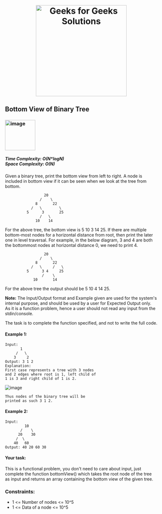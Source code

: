 <h1 align="center"><a href="https://www.linkedin.com/in/antriksh1305/"><img src="https://repository-images.githubusercontent.com/389729275/371ba38b-8a03-4bff-916c-c3fa5396ceda" alt="Geeks for Geeks Solutions" width="300"></a>
</h1>


## Bottom View of Binary Tree

<h3><img width="100" alt="image" src="https://user-images.githubusercontent.com/100402656/215281956-745bfdd6-2534-44d3-8d9d-02f12cd7dbcc.png"></h3>

<h5>Time Complexity: <b>O(N*logN)</b> <br>Space Complexity: <b>O(N)</b></h5>

Given a binary tree, print the bottom view from left to right.
A node is included in bottom view if it can be seen when we look at the tree from bottom.

                      20
                    /    \
                  8       22
                /   \        \
              5      3       25
                    /   \      
                  10    14

For the above tree, the bottom view is 5 10 3 14 25.
If there are multiple bottom-most nodes for a horizontal distance from root, then print the later one in level traversal. For example, in the below diagram, 3 and 4 are both the bottommost nodes at horizontal distance 0, we need to print 4.

                      20
                    /    \
                  8       22
                /   \     /   \
              5      3 4     25
                     /    \      
                 10       14

For the above tree the output should be 5 10 4 14 25.

<b>Note:</b> The Input/Output format and Example given are used for the system's internal purpose, and should be used by a user for Expected Output only. As it is a function problem, hence a user should not read any input from the stdin/console. 

The task is to complete the function specified, and not to write the full code.
 
#### Example 1:
```
Input:
       1
     /   \
    3     2
Output: 3 1 2
Explanation:
First case represents a tree with 3 nodes
and 2 edges where root is 1, left child of
1 is 3 and right child of 1 is 2.
```
![image](https://github.com/Antriksh1305/Antriksh-DSA/assets/100402656/52b55b59-16ae-4a3e-90d2-7515caa5ae89)
```
Thus nodes of the binary tree will be
printed as such 3 1 2.
```

#### Example 2:
```
Input:
         10
       /    \
      20    30
     /  \
    40   60
Output: 40 20 60 30
```

#### Your task:
This is a functional problem, you don't need to care about input, just complete the function bottomView() which takes the root node of the tree as input and returns an array containing the bottom view of the given tree.

### Constraints:
- 1 <= Number of nodes <= 10^5
- 1 <= Data of a node <= 10^5
